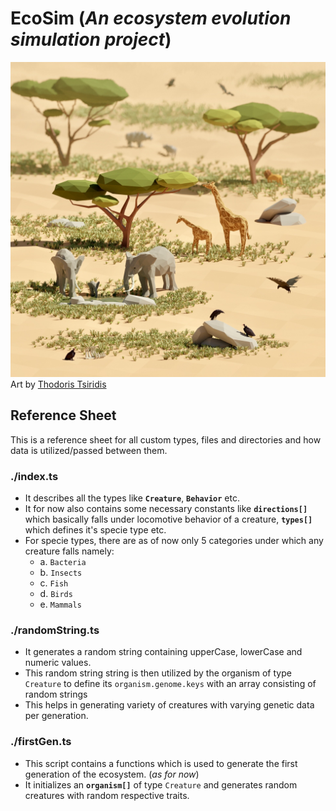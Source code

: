 # EcoSim (_An ecosystem evolution simulation project_)
![Cover Image](./utilities/thodoris-tsiridis-savanna-wip-6.jpg)
Art by [Thodoris Tsiridis](https://thodoris.artstation.com/)<br>
## Reference Sheet
This is a reference sheet for all custom types, files and directories and how data is utilized/passed between them.
### ./index.ts

- It describes all the types like **`Creature`**, **`Behavior`** etc.
- It for now also contains some necessary constants like **`directions[]`** which basically falls under locomotive behavior of a creature, **`types[]`** which defines it's specie type etc.
- For specie types, there are as of now only 5 categories under which any creature falls namely:
    - a. `Bacteria`
    - b. `Insects`
    - c. `Fish`
    - d. `Birds`
    - e. `Mammals`

### ./randomString.ts
- It generates a random string containing upperCase, lowerCase and numeric values.
- This random string string is then utilized by the organism of type `Creature` to define its `organism.genome.keys` with an array consisting of random strings
- This helps in generating variety of creatures with varying genetic data per generation.

### ./firstGen.ts
- This script contains a functions which is used to generate the first generation of the ecosystem. (*as for now*)
- It initializes an **`organism[]`** of type `Creature` and generates random creatures with random respective traits.
